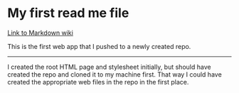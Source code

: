 My first read me file
=====================

[Link to Markdown wiki](https://en.wikipedia.org/wiki/Markdown)

This is the first web app that I pushed to a newly created repo.
___
I created the root HTML page and stylesheet initially, but should have created the repo and cloned it to my machine first. That way I could have created the appropriate web files in the repo in the first place. 
